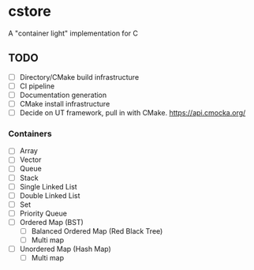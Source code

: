 # cstore
A "container light" implementation for C


## TODO

- [ ] Directory/CMake build infrastructure
- [ ] CI pipeline
- [ ] Documentation generation
- [ ] CMake install infrastructure
- [ ] Decide on UT framework, pull in with CMake. https://api.cmocka.org/

### Containers

- [ ] Array 
- [ ] Vector
- [ ] Queue
- [ ] Stack
- [ ] Single Linked List
- [ ] Double Linked List
- [ ] Set
- [ ] Priority Queue
- [ ] Ordered Map (BST)
  - [ ] Balanced Ordered Map (Red Black Tree)
  - [ ] Multi map
- [ ] Unordered Map (Hash Map)
  - [ ] Multi map
